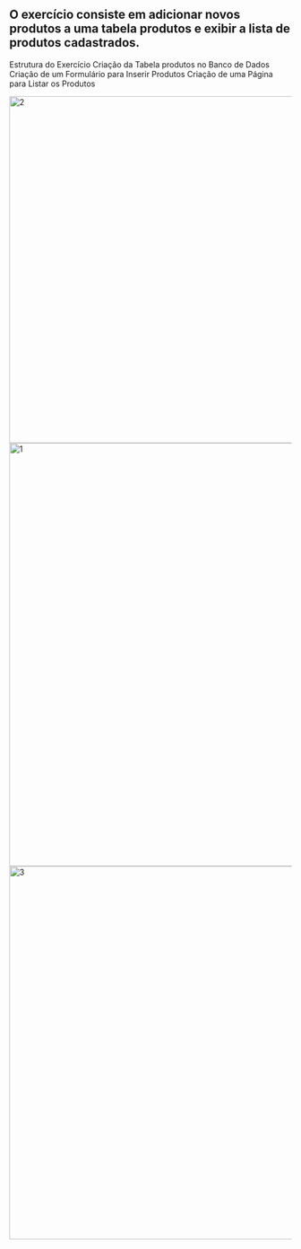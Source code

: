 ## O exercício consiste em adicionar novos produtos a uma tabela produtos e exibir a lista de produtos cadastrados.

Estrutura do Exercício
Criação da Tabela produtos no Banco de Dados
Criação de um Formulário para Inserir Produtos
Criação de uma Página para Listar os Produtos


<img width="618" alt="2" src="https://github.com/DayaneNogueira/produtos/assets/160977080/c9c7d78d-92ec-49e2-99d2-efcb240ed212">

<img width="754" alt="1" src="https://github.com/DayaneNogueira/produtos/assets/160977080/c43812f6-6e94-44eb-a327-c6e019f516ab">

<img width="665" alt="3" src="https://github.com/DayaneNogueira/produtos/assets/160977080/eaeff7c4-865a-40f9-8967-50a874e90b6c">
